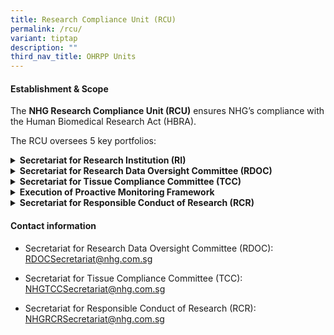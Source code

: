 ```yaml
---
title: Research Compliance Unit (RCU)
permalink: /rcu/
variant: tiptap
description: ""
third_nav_title: OHRPP Units
---
```

<h4><strong>Establishment &amp; Scope</strong></h4>
<p>The <strong>NHG Research Compliance Unit (RCU)</strong> ensures NHG’s compliance
with the Human Biomedical Research Act (HBRA).</p>
<p></p>
<p>The RCU oversees 5 key portfolios:</p>
<div data-type="detailGroup" class="isomer-accordion isomer-accordion-white">
<details class="isomer-details">
<summary><strong>Secretariat for Research Institution (RI)</strong>
</summary>
<div data-type="detailsContent" class="isomer-details-content">
<p>The NHG Research Institution (RI) is responsible for ensuring that all
human biomedical research conducted under its supervision and control is
in compliance with the HBRA.</p>
<p>For the purpose of coordinating research across collaborative studies,
the RI of the submitting/lead Principal Investigator will be assumed as
the lead RI.</p>
<p><strong>About the RI Policy</strong>
</p>
<p>The RI Policy outlines the functions and duties of NHG RI and duties of
the NHG Principal Person In Charge (PIC) to fulfill the requirements of
the HBRA and describes the NHG research governance framework that enables
the RI to meet the requirements of the HBRA and other relevant Acts and
regulations applicable to research. This also outlines the roles and responsibilities
of the following committees that provide oversight of human biomedical
research (HBR) activities in NHG:</p>
<ul data-tight="true" class="tight">
<li>
<p>Research Committee (RC)</p>
</li>
<li>
<p>Research Ethics Committee (REC)</p>
</li>
<li>
<p>Tissue Compliance Committee (TCC)</p>
</li>
<li>
<p>Research Data Oversight Committee (RDOC)</p>
</li>
</ul>
<p>Download the <a href="https://mynhg.nhg.com.sg/dept/rcu/Shared%20Library/Research%20Institution/NHG%20Research%20Institution%20(RI)%20Policy%20%5BAPPROVED%5D.pdf?Web=1" rel="noopener nofollow" target="_blank">NHG RI Policy here</a> (Restricted:
NHG Intranet access required).</p>
<p></p>
<p></p>
</div>
</details>
<details class="isomer-details">
<summary><strong>Secretariat for Research Data Oversight Committee (RDOC)</strong>
</summary>
<div data-type="detailsContent" class="isomer-details-content">
<p>The NHG Research Data Secretariat (RDS) provides support to the NHG Principal
Person-In-Charge (PIC) to oversee cluster policies and procedures on the
use and management of research data. Research Data Working Committee (RDWC)
will work with the RDS to make recommendations for the improvement of research
data management practices to ensure compliance with legislations, in particular
the HBRA, the PDPA and HIM.</p>
<p></p>
</div>
</details>
<details class="isomer-details">
<summary><strong>Secretariat for Tissue Compliance Committee (TCC)</strong>
</summary>
<div data-type="detailsContent" class="isomer-details-content">
<p>The NHG Tissue Compliance Committee (TCC) was formed to advise on the
set up, conduct and monitoring of institutional human tissue banks. The
TCC comprises representatives from each NHG institution.</p>
<p></p>
</div>
</details>
<details class="isomer-details">
<summary><strong>Execution of Proactive Monitoring Framework</strong>
</summary>
<div data-type="detailsContent" class="isomer-details-content">
<p></p>
</div>
</details>
<details class="isomer-details">
<summary><strong>Secretariat for Responsible Conduct of Research (RCR)</strong>
</summary>
<div data-type="detailsContent" class="isomer-details-content">
<p></p>
<p>The Responsible Conduct of Research (RCR) unit aims to equip our researchers
with the knowledge of best practices in research to guide them in making
the right decisions. This would be especially applicable in instances that
challenge individual values and integrity.&nbsp;</p>
<p></p>
<p>RCR looks at upholding the professionalism of research and the integrity
of research, which is the operative principle.</p>
<p></p>
<p></p>
</div>
</details>
</div>
<p></p>
<h4><strong>Contact information</strong></h4>
<ul data-tight="true" class="tight">
<li>
<p>Secretariat for Research Data Oversight Committee (RDOC): <a href="mailto:RDOCSecretariat@nhg.com.sg" rel="noopener noreferrer nofollow" target="_blank">RDOCSecretariat@nhg.com.sg</a>
</p>
</li>
<li>
<p>Secretariat for Tissue Compliance Committee (TCC): <a href="mailto:NHGTCCSecretariat@nhg.com.sg" rel="noopener noreferrer nofollow" target="_blank">NHGTCCSecretariat@nhg.com.sg</a>
</p>
</li>
<li>
<p>Secretariat for Responsible Conduct of Research (RCR): <a href="mailto:NHGRCRSecretariat@nhg.com.sg" rel="noopener noreferrer nofollow" target="_blank">NHGRCRSecretariat@nhg.com.sg</a>
</p>
</li>
</ul>
<p></p>
<p></p>
<p></p>